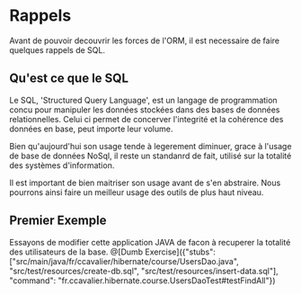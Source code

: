 # Rappels

Avant de pouvoir decouvrir les forces de l'ORM, il est necessaire de faire quelques rappels de SQL.

## Qu'est ce que le SQL
Le SQL, 'Structured Query Language', est un langage de programmation concu pour manipuler les données stockées dans des
bases de données relationnelles. Celui ci permet de concerver l'integrité et la cohérence des données en base, peut importe
leur volume.

Bien qu'aujourd'hui son usage tende à legerement diminuer, grace à l'usage de base de données NoSql, il reste un standanrd de fait,
utilisé sur la totalité des systèmes d'information.


Il est important de bien maitriser son usage avant de s'en abstraire. Nous pourrons ainsi faire un meilleur usage des outils de plus haut niveau.

## Premier Exemple
Essayons de modifier cette application JAVA de facon à recuperer la totalité des utilisateurs de la base.
@[Dumb Exercise]({"stubs": ["src/main/java/fr/ccavalier/hibernate/course/UsersDao.java",
                            "src/test/resources/create-db.sql",
                            "src/test/resources/insert-data.sql"],
                   "command": "fr.ccavalier.hibernate.course.UsersDaoTest#testFindAll"})



